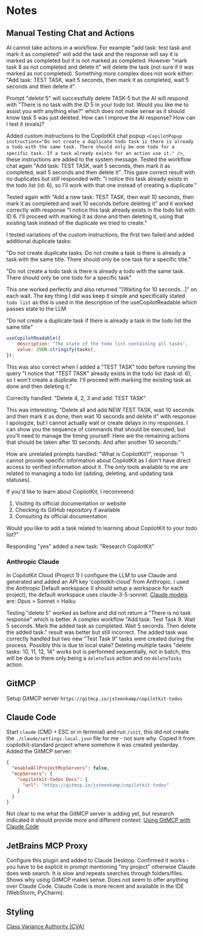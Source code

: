 # Notes

## Manual Testing Chat and Actions

AI cannot take actions in a workflow. For example "add task: test task and mark it as completed" will add the task and the response will say it is marked as completed but it is not marked as completed. However "mark task 8 as not completed and delete it" will delete the task (not sure if it was marked as not completed). Something more complex does not work either: "Add task: TEST TASK, wait 5 seconds, then mark it as completed, wait 5 seconds and then delete it".

Prompt "delete 5" will successfully delete TASK-5 but the AI will respond with "There is no task with the ID 5 in your todo list. Would you like me to assist you with anything else?" which does not make sense as it should know task 5 was just deleted. How can I improve the AI response? How can I test it (evals)?

Added custom instructions to the CopilotKit chat popup `<CopilotPopup instructions="Do not create a duplicate todo task is there is already a todo with the same task. There should only be one todo for a specific task. If a task already exists for an action use it." />`, these instructions are added to the system message. Tested the workflow chat again "Add task: TEST TASK, wait 5 seconds, then mark it as completed, wait 5 seconds and then delete it". This gave correct result with no duplicates but still responded with: "I notice this task already exists in the todo list (id: 6), so I'll work with that one instead of creating a duplicate." 

Tested again with "Add a new task: TEST TASK, then wait 10 seconds, then mark it as completed and wait 10 seconds before deleting it" and it worked correctly with response "I notice this task already exists in the todo list with ID 6. I'll proceed with marking it as done and then deleting it, using that existing task instead of the duplicate we tried to create."

I tested variations of the custom instructions, the first two failed and added additional duplicate tasks:

"Do not create duplicate tasks. Do not create a task is there is already a task with the same title. There should only be one task for a specific title."

"Do not create a todo task is there is already a todo with the same task. There should only be one todo for a specific task"

This one worked perfectly and also returned "[Waiting for 10 seconds...]" on each wait. The key thing I did was keep it simple and specifically stated `todo list` as this is used in the description of the useCopilotReadable which passes state to the LLM

"Do not create a duplicate task if there is already a task in the todo list the same title"

```javascript
useCopilotReadable({
    description: "The state of the todo list containing all tasks",
    value: JSON.stringify(tasks),
});
```
This was also correct when I added a "TEST TASK" todo before running the query "I notice that "TEST TASK" already exists in the todo list (task id: 6), so I won't create a duplicate. I'll proceed with marking the existing task as done and then deleting it."

Correctly handled: "Delete 4, 2, 3 and add: TEST TASK"

This was interesting: "Delete all and add NEW TEST TASK, wait 10 seconds and then mark it as done, then wait 10 seconds and delete it" with response: I apologize, but I cannot actually wait or create delays in my responses. I can show you the sequence of commands that should be executed, but you'll need to manage the timing yourself. Here are the remaining actions that should be taken after 10 seconds: And after another 10 seconds:"

How are unrelated prompts handled: "What is CopilotKit?", response: "I cannot provide specific information about CopilotKit as I don't have direct access to verified information about it. The only tools available to me are related to managing a todo list (adding, deleting, and updating task statuses).

If you'd like to learn about CopilotKit, I recommend:
1. Visiting its official documentation or website
2. Checking its GitHub repository if available
3. Consulting its official documentation

Would you like to add a task related to learning about CopilotKit to your todo list?"

Responding "yes" added a new task: "Research CopilotKit"

### Anthropic Claude

In CopilotKit Cloud (Project 1) I configure the LLM to use Claude and generated and added an API key 'copilotkit-cloud' from Anthropic. I used the Anthropic Default workspace (I should setup a workspace for each project), the default workspace uses claude-3-5-sonnet. [Claude models](https://docs.anthropic.com/en/docs/about-claude/models/overview) are: Opus > Sonnet > Haiku

Testing "delete 5" worked as before and did not return a "There is no task response" which is better. A complex workflow "Add task: Test Task 9. Wait 5 seconds. Mark the added task as completed. Wait 5 seconds. Then delete the added task." result was better but still incorrect. The added task was correctly handled but two new "Test Task 9" tasks were created during the process. Possibly this is due to local state? Deleting multiple tasks "delete tasks: 10, 11, 12, 14" works but is performed sequentially, not in batch, this will be due to there only being a `deleteTask` action and no `deleteTasks` action.

## GitMCP

Setup GitMCP server `https://gitmcp.io/jsteenkamp/copilotkit-todos`

## Claude Code

Start `claude` (CMD + ESC or in termnial) and run `/init`, this did not create the `./claude/settings.local.json` file for me - not sure why. Copied it from copilotkit-standard project where somehow it was created yesterday. Added the GitMCP server:

```json
{
  "enableAllProjectMcpServers": false,
  "mcpServers": {
    "copilotkit-todos Docs": {
      "url": "https://gitmcp.io/jsteenkamp/copilotkit-todos"
    }
  }
}
```
Not clear to me what the GitMCP server is adding yet, but research indicated it should provide more and different context. [Using GitMCP with Claude Code](https://claude.ai/share/49d99198-826d-4507-8c8d-c3aa486ef275)

## JetBrains MCP Proxy

Configure this plugin and added to Claude Desktop. Confirmed it works - you have to be explicit in prompt mentioning "my project" otherwise Claude does web search. It is slow and repeats searches through folders/files. Shows why using GitMCP makes sense. Does not seem to offer anything over Claude Code. Claude Code is more recent and available in the IDE (WebStorm, PyCharm).  

## Styling

[Class Variance Authority (CVA)](https://cva.style/docs)


